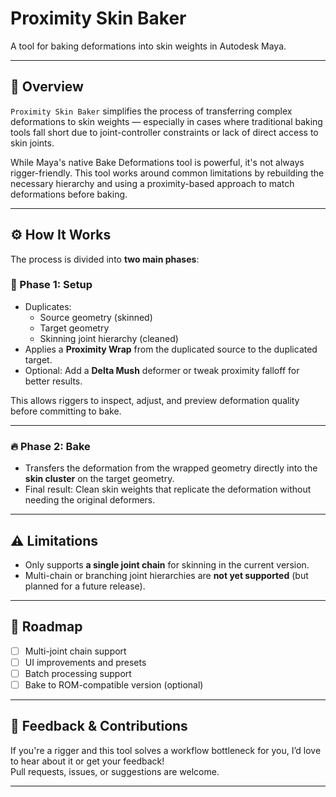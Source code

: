 # Proximity Skin Baker

A tool for baking deformations into skin weights in Autodesk Maya.

---

## 🧩 Overview

`Proximity Skin Baker` simplifies the process of transferring complex deformations to skin weights — especially in cases where traditional baking tools fall short due to joint-controller constraints or lack of direct access to skin joints.

While Maya's native Bake Deformations tool is powerful, it's not always rigger-friendly. This tool works around common limitations by rebuilding the necessary hierarchy and using a proximity-based approach to match deformations before baking.

---

## ⚙️ How It Works

The process is divided into **two main phases**:

### 🔧 Phase 1: Setup
- Duplicates:
  - Source geometry (skinned)
  - Target geometry
  - Skinning joint hierarchy (cleaned)
- Applies a **Proximity Wrap** from the duplicated source to the duplicated target.
- Optional: Add a **Delta Mush** deformer or tweak proximity falloff for better results.

This allows riggers to inspect, adjust, and preview deformation quality before committing to bake.

---

### 🔥 Phase 2: Bake
- Transfers the deformation from the wrapped geometry directly into the **skin cluster** on the target geometry.
- Final result: Clean skin weights that replicate the deformation without needing the original deformers.

---

## ⚠️ Limitations

- Only supports **a single joint chain** for skinning in the current version.
- Multi-chain or branching joint hierarchies are **not yet supported** (but planned for a future release).

---

## 🚀 Roadmap

- [ ] Multi-joint chain support
- [ ] UI improvements and presets
- [ ] Batch processing support
- [ ] Bake to ROM-compatible version (optional)

---

## 📩 Feedback & Contributions

If you're a rigger and this tool solves a workflow bottleneck for you, I’d love to hear about it or get your feedback!  
Pull requests, issues, or suggestions are welcome.

---
